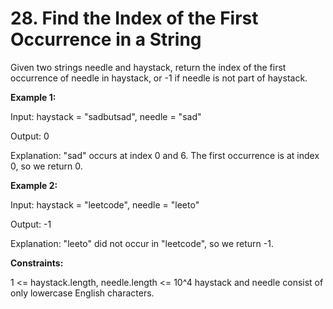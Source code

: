 # 28. Find the Index of the First Occurrence in a String

Given two strings needle and haystack, return the index of the first occurrence of needle in haystack, or -1 if needle is not part of haystack.

**Example 1:**

Input: haystack = "sadbutsad", needle = "sad"

Output: 0

Explanation: "sad" occurs at index 0 and 6.
The first occurrence is at index 0, so we return 0.

**Example 2:**

Input: haystack = "leetcode", needle = "leeto"

Output: -1

Explanation: "leeto" did not occur in "leetcode", so we return -1.
 

**Constraints:**

1 <= haystack.length, needle.length <= 10^4
haystack and needle consist of only lowercase English characters.